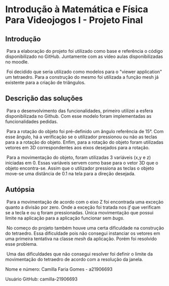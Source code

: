  # Introdução à Matemática e Física Para Videojogos I - Projeto Final

## Introdução

​	Para a elaboração do projeto foi utilizado como base e referência o código disponibilizado no GitHub. Juntamente com as vídeo aulas disponibilizadas no moodle. 

​	Foi decidido que seria utilizado como modelos para o "viewer application" um tetraedro. Para a construção do mesmo foi utilizada a função mesh já existente para a criação de triângulos. 


## Descrição das soluções

​	Para o desenvolvimento das funcionalidades, primeiro utilizei a esfera disponibilizada no Github. Com esse modelo foram implementadas as funcionalidades pedidas.

​	Para a rotação do objeto foi pré-definido um ângulo referência de 15°. Com esse ângulo, há a verificação se o utilizador pressionou ou não as teclas para a a rotação do objeto. Enfim, para a rotação do objeto foram utilizadas vetores em 3D correspondentes aos eixos desejados para a rotação. 

​	Para a movimentação do objeto, foram utilizadas 3 variáveis (x,y e z) iniciadas em 0. Essas variáveis servem como base para o vetor 3D que o objeto encontra-se. Assim que o utilizador pressiona as teclas o objeto move-se uma distância de 0.1 na tela para a direção desejada. 


## Autópsia

​	Para a movimentação de acordo com o eixo Z foi encontrada uma exceção quanto a divisão por zero. Onde a exceção foi tratada nos *if* que verificam se a tecla e ou q foram pressionadas. Única movimentação que possui limite na aplicação para a aplicação funcionar sem *bugs*.

​	No começo do projeto também houve uma certa dificuldade na construção do tetraedro. Essa dificuldade pois não consegui instanciar os vetores em uma primeira tentativa na classe *mesh* da aplicação. Porém foi resolvido esse problema.

​	Uma das dificuldades que não consegui resolver foi definir o limite da movimentação do tetraedro de acordo com a resolução da janela. 


Nome e número: Camilla Faria Gomes - a21906693

Usuário GitHub: camilla-21906693